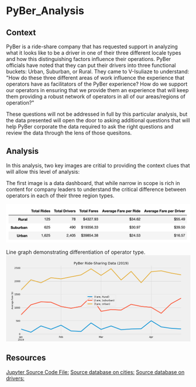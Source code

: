 # PyBer_Analysis

## Context
PyBer is a ride-share company that has requested support in analyzing what it looks like to be a driver in one of their three different locale types and how this distinguishing factors influence their operations.  PyBer officials have noted that they can put their drivers into three functional buckets: Urban, Suburban, or Rural.  They came to V-Isuliaze to understand: "How do these three different areas of work influence the experience that operators have as facilitators of the PyBer experience? How do we support our operators in ensuring that we provide them an experience that will keep them providing a robust network of operators in all of our areas/regions of operation?"  

These questions will not be addressed in full by this particular analysis, but the data presented will open the door to asking additional questions that will help PyBer corporate the data required to ask the right questions and review the data through the lens of those quesitons.

## Analysis

In this analysis, two key images are critial to providing the context clues that will allow this level of analysis: 

The first image is a data dashboard, that while narrow in scope is rich in content for company leaders to understand the critical difference between operators in each of their three region types.

![Data overview of driver type](/PyBerDataTable.png)

Line graph demonstrating differentiation of operator type.
![Data overview of driver type](/Pyber.png)


## Resources
[Jupyter Source Code File:](PyBer_Challenge2.ipynb)
[Source database on cities:](city_data.csv)
[Source database on drivers:](ride_data.csv)

